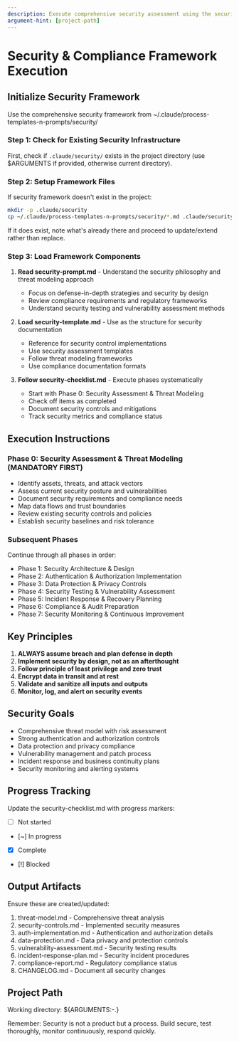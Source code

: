 ```yaml
---
description: Execute comprehensive security assessment using the security & compliance framework
argument-hint: [project-path]
---
```


# Security & Compliance Framework Execution

## Initialize Security Framework

Use the comprehensive security framework from ~/.claude/process-templates-n-prompts/security/

### Step 1: Check for Existing Security Infrastructure
First, check if `.claude/security/` exists in the project directory (use $ARGUMENTS if provided, otherwise current directory).

### Step 2: Setup Framework Files
If security framework doesn't exist in the project:
```bash
mkdir -p .claude/security
cp ~/.claude/process-templates-n-prompts/security/*.md .claude/security/
```

If it does exist, note what's already there and proceed to update/extend rather than replace.

### Step 3: Load Framework Components

1. **Read security-prompt.md** - Understand the security philosophy and threat modeling approach
   - Focus on defense-in-depth strategies and security by design
   - Review compliance requirements and regulatory frameworks
   - Understand security testing and vulnerability assessment methods

2. **Load security-template.md** - Use as the structure for security documentation
   - Reference for security control implementations
   - Use security assessment templates
   - Follow threat modeling frameworks
   - Use compliance documentation formats

3. **Follow security-checklist.md** - Execute phases systematically
   - Start with Phase 0: Security Assessment & Threat Modeling
   - Check off items as completed
   - Document security controls and mitigations
   - Track security metrics and compliance status

## Execution Instructions

### Phase 0: Security Assessment & Threat Modeling (MANDATORY FIRST)
- Identify assets, threats, and attack vectors
- Assess current security posture and vulnerabilities
- Document security requirements and compliance needs
- Map data flows and trust boundaries
- Review existing security controls and policies
- Establish security baselines and risk tolerance

### Subsequent Phases
Continue through all phases in order:
- Phase 1: Security Architecture & Design
- Phase 2: Authentication & Authorization Implementation
- Phase 3: Data Protection & Privacy Controls
- Phase 4: Security Testing & Vulnerability Assessment
- Phase 5: Incident Response & Recovery Planning
- Phase 6: Compliance & Audit Preparation
- Phase 7: Security Monitoring & Continuous Improvement

## Key Principles

1. **ALWAYS assume breach and plan defense in depth**
2. **Implement security by design, not as an afterthought**
3. **Follow principle of least privilege and zero trust**
4. **Encrypt data in transit and at rest**
5. **Validate and sanitize all inputs and outputs**
6. **Monitor, log, and alert on security events**

## Security Goals
- Comprehensive threat model with risk assessment
- Strong authentication and authorization controls
- Data protection and privacy compliance
- Vulnerability management and patch process
- Incident response and business continuity plans
- Security monitoring and alerting systems

## Progress Tracking
Update the security-checklist.md with progress markers:
- [ ] Not started
- [~] In progress
- [x] Complete
- [!] Blocked

## Output Artifacts
Ensure these are created/updated:
1. threat-model.md - Comprehensive threat analysis
2. security-controls.md - Implemented security measures
3. auth-implementation.md - Authentication and authorization details
4. data-protection.md - Data privacy and protection controls
5. vulnerability-assessment.md - Security testing results
6. incident-response-plan.md - Security incident procedures
7. compliance-report.md - Regulatory compliance status
8. CHANGELOG.md - Document all security changes

## Project Path
Working directory: ${ARGUMENTS:-.}

Remember: Security is not a product but a process. Build secure, test thoroughly, monitor continuously, respond quickly.